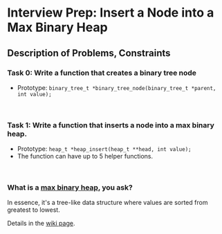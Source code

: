 # Interview Prep: Insert a Node into a Max Binary Heap

## Description of Problems, Constraints

### Task 0: Write a function that creates a binary tree node

* Prototype: `binary_tree_t *binary_tree_node(binary_tree_t *parent, int value);`
<br>

### Task 1: Write a function that inserts a node into a max binary heap.

* Prototype: `heap_t *heap_insert(heap_t **head, int value);`
* The function can have up to 5 helper functions.
<br>

### What is a [max binary heap](https://en.wikipedia.org/wiki/Heap_(data_structure)), you ask?

In essence, it's a tree-like data structure where values are sorted from greatest to lowest.

Details in the [wiki page](https://en.wikipedia.org/wiki/Heap_(data_structure)).
<br>
